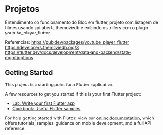 # Projetos

Entendimento do funcionamento do Bloc em flutter, projeto com listagem de filmes usando api aberta themoviedb e exibindo os trillers com o plugin youtube_player_flutter 

Referencias:
https://pub.dev/packages/youtube_player_flutter
https://developers.themoviedb.org/3
https://flutter.dev/docs/development/data-and-backend/state-mgmt/options

## Getting Started

This project is a starting point for a Flutter application.

A few resources to get you started if this is your first Flutter project:

- [Lab: Write your first Flutter app](https://flutter.dev/docs/get-started/codelab)
- [Cookbook: Useful Flutter samples](https://flutter.dev/docs/cookbook)

For help getting started with Flutter, view our
[online documentation](https://flutter.dev/docs), which offers tutorials,
samples, guidance on mobile development, and a full API reference.
